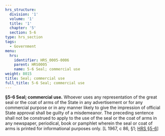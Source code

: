 ```yaml
---
hrs_structure:
  division: '1'
  volume: '1'
  title: '1'
  chapter: '5'
  section: 5-6
type: hrs_section
tags:
  - Government
menu:
  hrs:
    identifier: HRS_0005-0006
    parent: HRS0005
    name: 5-6 Seal; commercial use
weight: 8015
title: Seal; commercial use
full_title: 5-6 Seal; commercial use
---
```

**§5-6 Seal; commercial use.** Whoever uses any representation of the great seal or the coat of arms of the State in any advertisement or for any commercial purpose or in any manner likely to give the impression of official State approval shall be guilty of a misdemeanor. The preceding sentence shall not be construed to apply to the use of the seal or the coat of arms in any newspaper, periodical, book or pamphlet wherein the seal or coat of arms is printed for informational purposes only. [L 1967, c 86, §1; [HRS §5-6](/title-1/chapter-5/section-5-6/)]